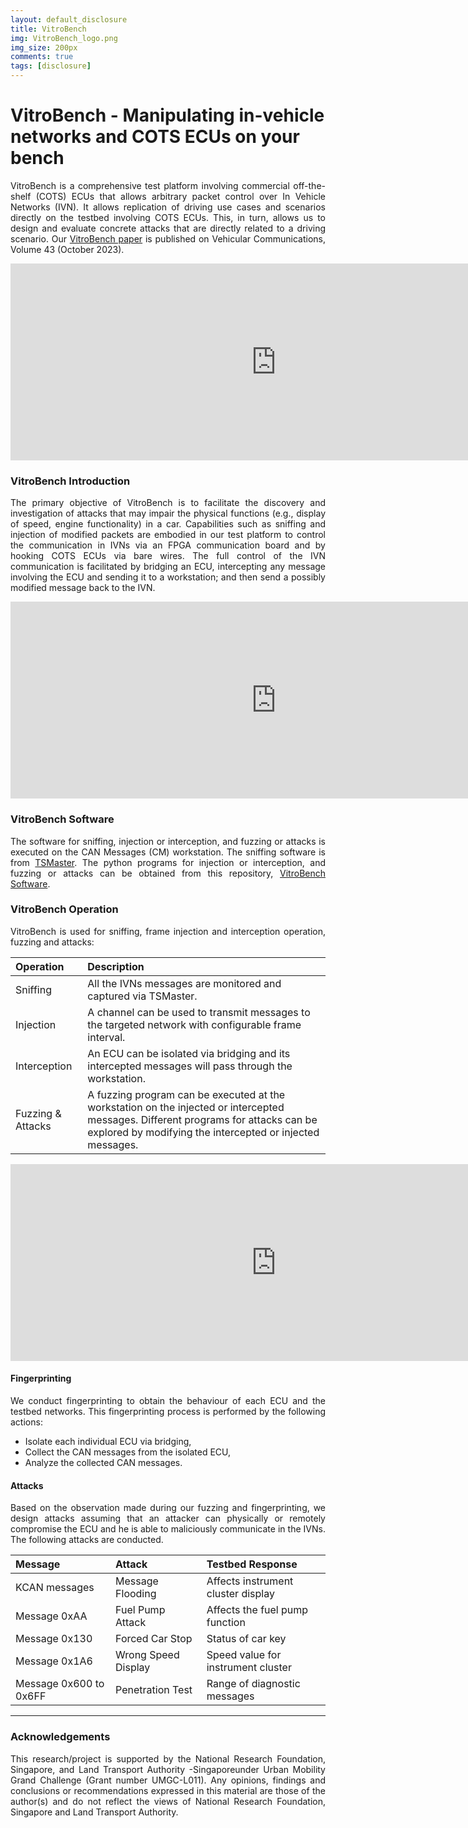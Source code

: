 ```yaml
---
layout: default_disclosure
title: VitroBench
img: VitroBench_logo.png
img_size: 200px
comments: true
tags: [disclosure]
---
```


# VitroBench - Manipulating in-vehicle networks and COTS ECUs on your bench
<p align="justify">VitroBench is a comprehensive test platform involving commercial off-the-shelf (COTS) ECUs that allows arbitrary packet control over In Vehicle Networks (IVN). It allows replication of driving use cases and scenarios directly on the testbed involving COTS ECUs. This, in turn, allows us to design and evaluate concrete attacks that are directly related to a driving scenario. Our <a href="https://www.sciencedirect.com/science/article/pii/S2214209623000797">VitroBench paper</a> is published on Vehicular Communications, Volume 43 (October 2023).</p>

<p align="center"><iframe width="850" height="315" src="https://www.youtube.com/embed/5JA58Mpn1lg" frameborder="0" allowfullscreen></iframe></p>  

### VitroBench Introduction
<p align="justify">
The primary objective of VitroBench is to facilitate the discovery and investigation of attacks that may impair the physical functions (e.g., display of speed, engine functionality) in a car. Capabilities such as sniffing and injection of modified packets are embodied in our test platform to control the communication in IVNs via an FPGA communication board and by hooking COTS ECUs via bare wires. The full control of the IVN communication is facilitated by bridging an ECU, intercepting any message involving the ECU and sending it to a workstation; and then send a possibly modified message back to the IVN.
</p>

<p align="center"><iframe width="850" height="315" src="https://www.youtube.com/embed/a7PQia7PuAk" frameborder="0" allowfullscreen></iframe></p>  

### VitroBench Software
<p align="justify"> The software for sniffing, injection or interception, and fuzzing or attacks is executed on the CAN Messages (CM) workstation. The sniffing software is from <a href="https://github.com/TOSUN-Shanghai/TSMaster">TSMaster</a>. The python programs for injection or interception, and fuzzing or attacks can be obtained from this repository, <a href="https://github.com/yeoant/VitroBench" >VitroBench Software</a>.
</p>

### VitroBench Operation
<p align="justify">VitroBench is used for sniffing, frame injection and interception operation, fuzzing and attacks:</p>

| Operation | Description |
| :-------- | :---------- |
| Sniffing  | All the IVNs messages are monitored and captured via TSMaster. |
| Injection | A channel can be used to transmit messages to the targeted network with configurable frame interval. |
| Interception | An ECU can be isolated via bridging and its intercepted messages will pass through the workstation. |
| Fuzzing & Attacks | A fuzzing program can be executed at the workstation on the injected or intercepted messages. Different programs for attacks can be explored by modifying the intercepted or injected messages. |

<p align="center"><iframe width="850" height="315" src="https://www.youtube.com/embed/ZtoAk5Hf3X0?si=Vq_89wyQzh5kD9QB" frameborder="0" allowfullscreen></iframe></p>

#### Fingerprinting
<p align="justify">We conduct fingerprinting to obtain the behaviour of each ECU and the testbed networks. This fingerprinting process is performed by the following actions:
</p>

- Isolate each individual ECU via bridging,
- Collect the CAN messages from the isolated ECU,
- Analyze the collected CAN messages.

#### Attacks
<p align="justify">Based on the observation made during our fuzzing and fingerprinting, we design attacks assuming that an attacker can physically or remotely compromise the ECU and he is able to maliciously communicate in the IVNs. The following attacks are conducted.
</p>

| Message | Attack | Testbed Response |
|:--------------|:----------|:---------------------------|
| KCAN messages| Message Flooding | Affects instrument cluster display |
| Message 0xAA | Fuel Pump Attack | Affects the fuel pump function |
| Message 0x130 | Forced Car Stop | Status of car key |
| Message 0x1A6 | Wrong Speed Display | Speed value for instrument cluster |
| Message 0x600 to 0x6FF | Penetration Test | Range of diagnostic messages |

---
### Acknowledgements
<p align="justify">This research/project is supported by the National Research Foundation, Singapore, and Land Transport Authority -Singaporeunder Urban Mobility Grand Challenge (Grant number UMGC-L011). Any opinions, findings and conclusions or recommendations expressed in this material are those of the author(s) and do not reflect the views of National Research Foundation, Singapore and Land Transport Authority.
</p>

